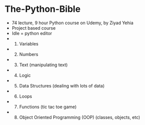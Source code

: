 # The-Python-Bible

- 74 lecture, 9 hour Python course on Udemy, by Ziyad Yehia
- Project based course
- Idle = python editor
- 1. Variables
- 2. Numbers
- 3. Text (manipulating text)
- 4. Logic 
- 5. Data Structures (dealing with lots of data)
- 6. Loops 
- 7. Functions (tic tac toe game)
- 8. Object Oriented Programming (OOP) (classes, objects, etc)
